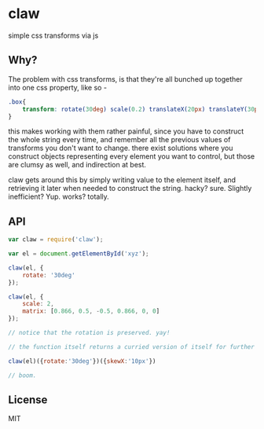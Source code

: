 
# claw

  simple css transforms via js

## Why?

The problem with css transforms, is that they're all bunched up together into one css property, like so - 
```css
.box{
    transform: rotate(30deg) scale(0.2) translateX(20px) translateY(30px);
}
```

this makes working with them rather painful, since you have to construct the whole string every time, and remember all the previous values of transforms you don't want to change. there exist solutions where you construct objects representing every element you want to control, but those are clumsy as well, and indirection at best.

claw gets around this by simply writing value to the element itself, and retrieving it later when needed to construct the string. hacky? sure. Slightly inefficient? Yup. works? totally. 

## API

```js
var claw = require('claw');

var el = document.getElementById('xyz');

claw(el, {
    rotate: '30deg'
});

claw(el, {
    scale: 2,
    matrix: [0.866, 0.5, -0.5, 0.866, 0, 0]
});

// notice that the rotation is preserved. yay!

// the function itself returns a curried version of itself for further chaining

claw(el)({rotate:'30deg'})({skewX:'10px'})

// boom.

```



## License

  MIT
